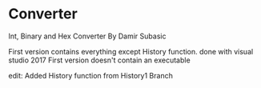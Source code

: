 # Converter
Int, Binary and Hex Converter
By Damir Subasic

First version contains everything except History function.
done with visual studio 2017
First version doesn't contain an executable

edit: Added History function from History1 Branch
